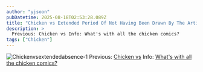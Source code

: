 ```yaml
---
author: "yjsoon"
pubDatetime: 2025-08-18T02:53:28.089Z
title: "Chicken vs Extended Period Of Not Having Been Drawn By The Artist"
description: >
  Previous: Chicken vs Info: What's with all the chicken comics?
tags: ["Chicken"]
---
```






![Chickenvsextendedabsence-1](http://yjblog.stupidchicken.com/wp-content/uploads/2007/04/chickenvsextendedabsence-1.png) Previous: [Chicken vs](http://yjblog.stupidchicken.com/archives/2007/01/21/chicken-vs) Info: [What's with all the chicken comics?](http://yjblog.stupidchicken.com/archives/2005/10/12/whats-with-all-the-chickens-part-2)